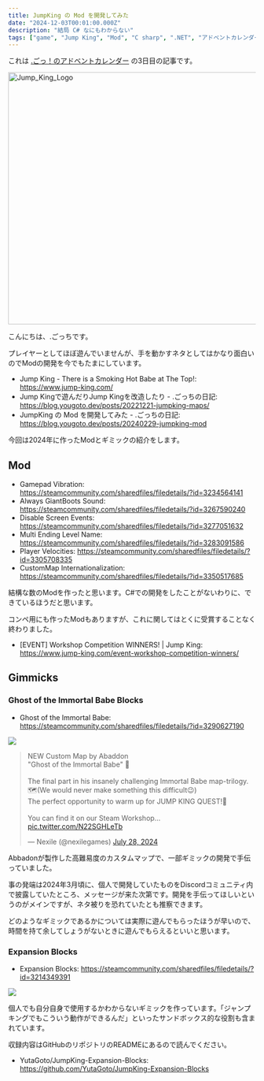 ```yaml
---
title: JumpKing の Mod を開発してみた
date: "2024-12-03T00:01:00.000Z"
description: "結局 C# なにもわからない"
tags: ["game", "Jump King", "Mod", "C sharp", ".NET", "アドベントカレンダー"]
---
```


これは [.ごっ！のアドベントカレンダー](https://adventar.org/calendars/10323) の3日目の記事です。

<img width="512" alt="Jump_King_Logo" src="/assets/images/posts/20240229-jumpking-mod/Jump_King_Logo.png">

こんにちは、.ごっちです。

プレイヤーとしてほぼ遊んでいませんが、手を動かすネタとしてはかなり面白いのでModの開発を今でもたまにしています。

- Jump King - There is a Smoking Hot Babe at The Top!: https://www.jump-king.com/
- Jump Kingで遊んだりJump Kingを改造したり - .ごっちの日記: https://blog.yougoto.dev/posts/20221221-jumpking-maps/
- JumpKing の Mod を開発してみた - .ごっちの日記: https://blog.yougoto.dev/posts/20240229-jumpking-mod

今回は2024年に作ったModとギミックの紹介をします。

## Mod

- Gamepad Vibration: https://steamcommunity.com/sharedfiles/filedetails/?id=3234564141
- Always GiantBoots Sound: https://steamcommunity.com/sharedfiles/filedetails/?id=3267590240
- Disable Screen Events: https://steamcommunity.com/sharedfiles/filedetails/?id=3277051632
- Multi Ending Level Name: https://steamcommunity.com/sharedfiles/filedetails/?id=3283091586
- Player Velocities: https://steamcommunity.com/sharedfiles/filedetails/?id=3305708335
- CustomMap Internationalization: https://steamcommunity.com/sharedfiles/filedetails/?id=3350517685

結構な数のModを作ったと思います。C#での開発をしたことがないわりに、できているほうだと思います。

コンペ用にも作ったModもありますが、これに関してはとくに受賞することなく終わりました。

- [EVENT] Workshop Competition WINNERS! | Jump King: https://www.jump-king.com/event-workshop-competition-winners/

## Gimmicks

### Ghost of the Immortal Babe Blocks

- Ghost of the Immortal Babe: https://steamcommunity.com/sharedfiles/filedetails/?id=3290627190

![](/assets/images/posts/20241203-JumpKing-Mod/gotib.png)

<blockquote class="twitter-tweet"><p lang="en" dir="ltr">NEW Custom Map by Abaddon<br>&quot;Ghost of the Immortal Babe&quot; 👀<br><br>The final part in his insanely challenging Immortal Babe map-trilogy.🗺️(We would never make something this difficult😉)<br>The perfect opportunity to warm up for JUMP KING QUEST!💪<br><br>You can find it on our Steam Workshop… <a href="https://t.co/N22SGHLeTb">pic.twitter.com/N22SGHLeTb</a></p>&mdash; Nexile (@nexilegames) <a href="https://twitter.com/nexilegames/status/1817603016754598237?ref_src=twsrc%5Etfw">July 28, 2024</a></blockquote>

Abbadonが製作した高難易度のカスタムマップで、一部ギミックの開発で手伝っていました。

事の発端は2024年3月頃に、個人で開発していたものをDiscordコミュニティ内で披露していたところ、メッセージが来た次第です。開発を手伝ってほしいというのがメインですが、ネタ被りを恐れていたとも推察できます。

どのようなギミックであるかについては実際に遊んでもらったほうが早いので、時間を持て余してしょうがないときに遊んでもらえるといいと思います。

### Expansion Blocks

- Expansion Blocks: https://steamcommunity.com/sharedfiles/filedetails/?id=3214349391

![](/assets/images/posts/20241203-JumpKing-Mod/ex-blocks.png)

個人でも自分自身で使用するかわからないギミックを作っています。「ジャンプキングでもこういう動作ができるんだ」といったサンドボックス的な役割も含まれています。

収録内容はGitHubのリポジトリのREADMEにあるので読んでください。

- YutaGoto/JumpKing-Expansion-Blocks: https://github.com/YutaGoto/JumpKing-Expansion-Blocks
